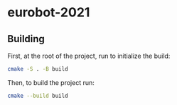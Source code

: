 # eurobot-2021

## Building 

First, at the root of the project, run to initialize the build:

```sh
cmake -S . -B build
```

Then, to build the project run: 

```sh
cmake --build build
```